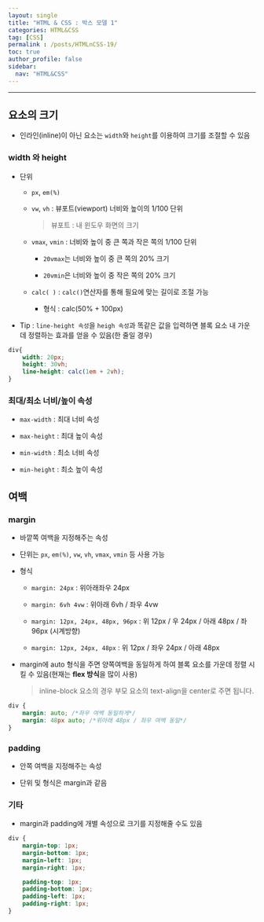 ```yaml
---
layout: single
title: "HTML & CSS : 박스 모델 1"
categories: HTML&CSS
tag: [CSS]
permalink : /posts/HTMLnCSS-19/
toc: true
author_profile: false
sidebar:
  nav: "HTML&CSS"
---
```


<hr>

## 요소의 크기

- 인라인(inline)이 아닌 요소는 `width`와 `height`를 이용하여 크기를 조절할 수 있음

### width 와 height

- 단위

    - `px`, `em(%)`

    - `vw`, `vh` : 뷰포트(viewport) 너비와 높이의 1/100 단위

        > 뷰포트 : 내 윈도우 화면의 크기

    - `vmax`, `vmin` : 너비와 높이 중 큰 쪽과 작은 쪽의 1/100 단위

        - `20vmax`는 너비와 높이 중 큰 쪽의 20% 크기

        - `20vmin`은 너비와 높이 중 작은 쪽의 20% 크기

    - `calc( )` : `calc()`연산자를 통해 필요에 맞는 길이로 조절 가능

        - 형식 : calc(50% + 100px)

- Tip : `line-height 속성`을 `heigh 속성`과 똑같은 값을 입력하면 블록 요소 내 가운데 정렬하는 효과를 얻을 수 있음(한 줄일 경우)

```css
div{
    width: 20px;
    height: 30vh;
    line-height: calc(1em + 2vh);
}
```

### 최대/최소 너비/높이 속성

- `max-width` : 최대 너비 속성

- `max-height` : 최대 높이 속성

- `min-width` : 최소 너비 속성

- `min-height` : 최소 높이 속성

## 여백

### margin

- 바깥쪽 여백을 지정해주는 속성

- 단위는 `px`, `em(%)`, `vw`, `vh`, `vmax`, `vmin` 등 사용 가능

- 형식

    - `margin: 24px` : 위아래좌우 24px

    - `margin: 6vh 4vw` : 위아래 6vh / 좌우 4vw

    - `margin: 12px, 24px, 48px, 96px` : 위 12px / 우 24px / 아래 48px / 좌 96px (시계방향)

    - `margin: 12px, 24px, 48px` : 위 12px / 좌우 24px / 아래 48px

- margin에 auto 형식을 주면 양쪽여백을 동일하게 하여 블록 요소를 가운데 정렬 시킬 수 있음(현재는 **flex 방식**을 많이 사용)

    > inline-block 요소의 경우 부모 요소의 text-align을 center로 주면 됩니다.

```css
div {
    margin: auto; /*좌우 여백 동일하게*/
    margin: 48px auto; /*위아래 48px / 좌우 여백 동일*/
}
```

### padding 

- 안쪽 여백을 지정해주는 속성

- 단위 및 형식은 margin과 같음

### 기타

- margin과 padding에 개별 속성으로 크기를 지정해줄 수도 있음

```css
div {
    margin-top: 1px;
    margin-bottom: 1px;
    margin-left: 1px;
    margin-right: 1px;

    padding-top: 1px;
    padding-bottom: 1px;
    padding-left: 1px;
    padding-right: 1px;
}
```




